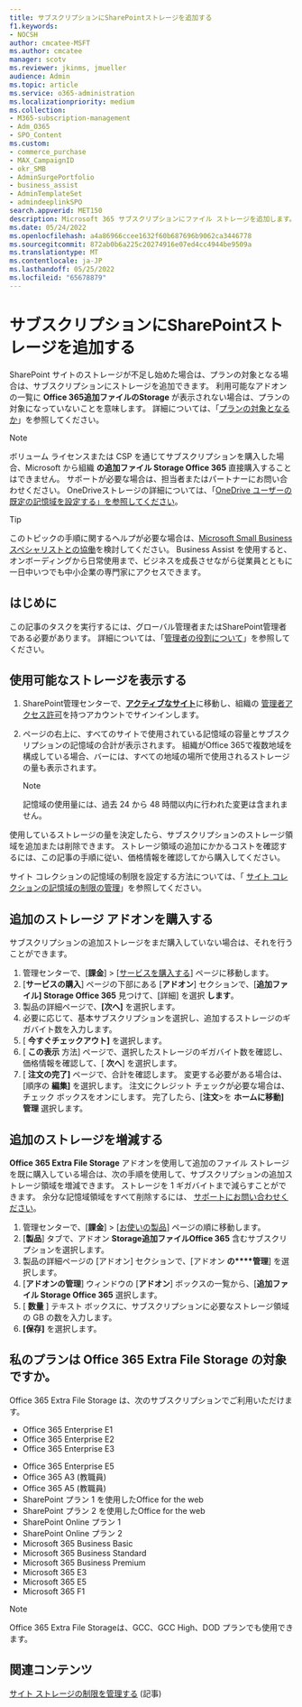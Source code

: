 ```yaml
---
title: サブスクリプションにSharePointストレージを追加する
f1.keywords:
- NOCSH
author: cmcatee-MSFT
ms.author: cmcatee
manager: scotv
ms.reviewer: jkinms, jmueller
audience: Admin
ms.topic: article
ms.service: o365-administration
ms.localizationpriority: medium
ms.collection:
- M365-subscription-management
- Adm_O365
- SPO_Content
ms.custom:
- commerce_purchase
- MAX_CampaignID
- okr_SMB
- AdminSurgePortfolio
- business_assist
- AdminTemplateSet
- admindeeplinkSPO
search.appverid: MET150
description: Microsoft 365 サブスクリプションにファイル ストレージを追加します。 追加のファイル ストレージを使用すると、SharePointにさらに多くのコンテンツを格納できます。
ms.date: 05/24/2022
ms.openlocfilehash: a4a86966ccee1632f60b687696b9062ca3446778
ms.sourcegitcommit: 872ab0b6a225c20274916e07ed4cc4944be9509a
ms.translationtype: MT
ms.contentlocale: ja-JP
ms.lasthandoff: 05/25/2022
ms.locfileid: "65678879"
---
```

# <a name="add-more-sharepoint-storage-to-your-subscription"></a>サブスクリプションにSharePointストレージを追加する

SharePoint サイトのストレージが不足し始めた場合は、プランの対象となる場合は、サブスクリプションにストレージを追加できます。 利用可能なアドオンの一覧に **Office 365追加ファイルのStorage** が表示されない場合は、プランの対象になっていないことを意味します。 詳細については、「[プランの対象となるか](#is-my-plan-eligible-for-office-365-extra-file-storage)」を参照してください。

> [!NOTE]
> ボリューム ライセンスまたは CSP を通じてサブスクリプションを購入した場合、Microsoft から組織 **の追加ファイル Storage Office 365** 直接購入することはできません。 サポートが必要な場合は、担当者またはパートナーにお問い合わせください。
> OneDriveストレージの詳細については、「[OneDrive ユーザーの既定の記憶域を設定する」を参照してください](/onedrive/set-default-storage-space)。

> [!TIP]
> このトピックの手順に関するヘルプが必要な場合は、[Microsoft Small Business スペシャリストとの協働](https://go.microsoft.com/fwlink/?linkid=2186871)を検討してください。 Business Assist を使用すると、オンボーディングから日常使用まで、ビジネスを成長させながら従業員とともに一日中いつでも中小企業の専門家にアクセスできます。

## <a name="before-you-begin"></a>はじめに

この記事のタスクを実行するには、グローバル管理者またはSharePoint管理者である必要があります。 詳細については、「[管理者の役割について](../admin/add-users/about-admin-roles.md)」を参照してください。

## <a name="view-available-storage"></a>使用可能なストレージを表示する

1. SharePoint管理センターで、<a href="https://go.microsoft.com/fwlink/?linkid=2185220" target="_blank">**アクティブなサイト**</a>に移動し、組織の [管理者アクセス許可](/sharepoint/sharepoint-admin-role)を持つアカウントでサインインします。

2. ページの右上に、すべてのサイトで使用されている記憶域の容量とサブスクリプションの記憶域の合計が表示されます。 組織がOffice 365で複数地域を構成している場合、バーには、すべての地域の場所で使用されるストレージの量も表示されます。

   > [!NOTE]
   > 記憶域の使用量には、過去 24 から 48 時間以内に行われた変更は含まれません。

使用しているストレージの量を決定したら、サブスクリプションのストレージ領域を追加または削除できます。 ストレージ領域の追加にかかるコストを確認するには、この記事の手順に従い、価格情報を確認してから購入してください。
  
サイト コレクションの記憶域の制限を設定する方法については、「 [サイト コレクションの記憶域の制限の管理](/sharepoint/manage-site-collection-storage-limits)」を参照してください。
  
## <a name="buy-the-extra-storage-add-on"></a>追加のストレージ アドオンを購入する

サブスクリプションの追加ストレージをまだ購入していない場合は、それを行うことができます。

1. 管理センターで、[**課金**] \> [<a href="https://go.microsoft.com/fwlink/p/?linkid=868433" target="_blank">サービスを購入する</a>] ページに移動します。
2. [**サービスの購入**] ページの下部にある [**アドオン**] セクションで、[**追加ファイル] Storage Office 365** 見つけて、[詳細] を選択 **します**。
3. 製品の詳細ページで、**[次へ]** を選択します。
4. 必要に応じて、基本サブスクリプションを選択し、追加するストレージのギガバイト数を入力します。
5. [ **今すぐチェックアウト]** を選択します。
6. [ **この表示** 方法] ページで、選択したストレージのギガバイト数を確認し、価格情報を確認して、[ **次へ**] を選択します。
7. [ **注文の完了]** ページで、合計を確認します。 変更する必要がある場合は、[順序の **編集]** を選択します。 注文にクレジット チェックが必要な場合は、チェック ボックスをオンにします。 完了したら、[**注文**\>を **ホームに移動] 管理** 選択します。

## <a name="increase-or-decrease-your-extra-storage"></a>追加のストレージを増減する

**Office 365 Extra File Storage** アドオンを使用して追加のファイル ストレージを既に購入している場合は、次の手順を使用して、サブスクリプションの追加ストレージ領域を増減できます。 ストレージを 1 ギガバイトまで減らすことができます。 余分な記憶域領域をすべて削除するには、 [サポートにお問い合わせください](../admin/get-help-support.md)。

1. 管理センターで、[**課金**] \> [<a href="https://go.microsoft.com/fwlink/p/?linkid=842054" target="_blank">お使いの製品</a>] ページの順に移動します。
2. [**製品**] タブで、アドオン **Storage追加ファイルOffice 365** 含むサブスクリプションを選択します。
3. 製品の詳細ページの [アドオン] セクションで、[アドオン **の****管理**] を選択します。
4. [**アドオンの管理**] ウィンドウの [**アドオン**] ボックスの一覧から、[**追加ファイル Storage Office 365** 選択します。
5. [ **数量** ] テキスト ボックスに、サブスクリプションに必要なストレージ領域の GB の数を入力します。
6. **[保存]** を選択します。

## <a name="is-my-plan-eligible-for-office-365-extra-file-storage"></a>私のプランは Office 365 Extra File Storage の対象ですか。

Office 365 Extra File Storage は、次のサブスクリプションでご利用いただけます。
  
- Office 365 Enterprise E1
- Office 365 Enterprise E2
- Office 365 Enterprise E3
<!-- Office 365 Enterprise E4 -->
- Office 365 Enterprise E5
- Office 365 A3 (教職員)
- Office 365 A5 (教職員)
- SharePoint プラン 1 を使用したOffice for the web
- SharePoint プラン 2 を使用したOffice for the web
- SharePoint Online プラン 1
- SharePoint Online プラン 2
- Microsoft 365 Business Basic
- Microsoft 365 Business Standard
- Microsoft 365 Business Premium
- Microsoft 365 E3
- Microsoft 365 E5
- Microsoft 365 F1

> [!NOTE]
> Office 365 Extra File Storageは、GCC、GCC High、DOD プランでも使用できます。

## <a name="related-content"></a>関連コンテンツ

[サイト ストレージの制限を管理する](/sharepoint/manage-site-collection-storage-limits) (記事)

